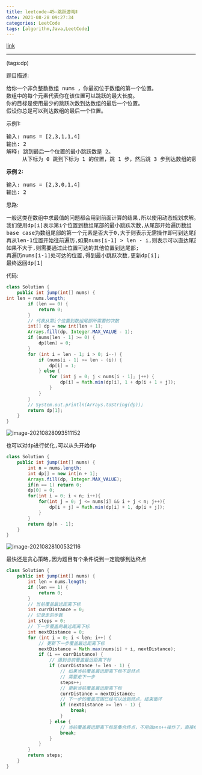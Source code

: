 ```yaml
---
title: leetcode-45-跳跃游戏Ⅱ
date: 2021-08-28 09:27:34
categories: LeetCode
tags: [algorithm,Java,LeetCode]
---
```


[link](https://leetcode-cn.com/problems/jump-game-ii/)

<hr/>

(tags:dp)

题目描述:

<pre>
给你一个非负整数数组 nums ，你最初位于数组的第一个位置。
数组中的每个元素代表你在该位置可以跳跃的最大长度。
你的目标是使用最少的跳跃次数到达数组的最后一个位置。
假设你总是可以到达数组的最后一个位置。
</pre>

示例1:

<pre>
输入: nums = [2,3,1,1,4]
输出: 2
解释: 跳到最后一个位置的最小跳跃数是 2。
     从下标为 0 跳到下标为 1 的位置，跳 1 步，然后跳 3 步到达数组的最后一个位置。
</pre>

**示例 2:**

<pre>
输入: nums = [2,3,0,1,4]
输出: 2
</pre>

思路:

<pre>
一般这类在数组中求最值的问题都会用到前面计算的结果,所以使用动态规划求解。
我们使用dp[i]表示第i个位置到数组尾部的最小跳跃次数,从尾部开始遍历数组
base case为数组尾部的第一个元素是否大于0,大于则表示无需操作即可到达尾部,dp[len] = 0;
再从len-1位置开始往前遍历,如果nums[i-1] > len - i,则表示可以直达尾部;
如果不大于,则需要通过此位置可达的其他位置到达尾部;
再遍历nums[i-1]处可达的位置,得到最小跳跃次数,更新dp[i];
最终返回dp[1]
</pre>

代码:

```java
class Solution {
    public int jump(int[] nums) {
int len = nums.length;
        if (len == 0) {
            return 0;
        }
        // 代表从第i个位置到数组尾部所需要的次数
        int[] dp = new int[len + 1];
        Arrays.fill(dp, Integer.MAX_VALUE - 1);
        if (nums[len - 1] >= 0) {
            dp[len] = 0;
        }
        for (int i = len - 1; i > 0; i--) {
            if (nums[i - 1] >= len - (i)) {
                dp[i] = 1;
            } else {
                for (int j = 0; j < nums[i - 1]; j++) {
                    dp[i] = Math.min(dp[i], 1 + dp[i + 1 + j]);
                }
            }
        }
        // System.out.println(Arrays.toString(dp));
        return dp[1];
    }
}
```

![image-20210828093511152](https://gitee.com/cao_ziqiang/img/raw/master/20210828093511.png)

<pre>
也可以对dp进行优化,可以从头开始dp
</pre>

```java
class Solution {
    public int jump(int[] nums) {
        int n = nums.length;
        int dp[] = new int[n + 1];
        Arrays.fill(dp, Integer.MAX_VALUE);
        if(n == 1) return 0;
        dp[0] = 0;
        for(int i = 0; i < n; i++){
            for(int j = 0; j <= nums[i] && i + j < n; j++){
                dp[i + j] = Math.min(dp[i] + 1, dp[i + j]);
            }
        }
        return dp[n - 1];
    }
}
```

![image-20210828100532116](https://gitee.com/cao_ziqiang/img/raw/master/20210828100532.png)

<pre>
最快还是贪心策略,因为题目有个条件说到一定能够到达终点
</pre>

```java
class Solution {
    public int jump(int[] nums) {
        int len = nums.length;
        if (len == 1) {
            return 0;
        }
        // 当前覆盖最远距离下标
        int currDistance = 0;
        // 记录走的步数
        int steps = 0;
        // 下一步覆盖的最远距离下标
        int nextDistance = 0;
        for (int i = 0; i < len; i++) {
            // 更新下一步覆盖最远距离下标
            nextDistance = Math.max(nums[i] + i, nextDistance);
            if (i == currDistance) {
                // 遇到当前覆盖最远距离下标
                if (currDistance != len - 1) {
                    // 如果当前覆盖最远距离下标不是终点
                    // 需要走下一步
                    steps++;
                    // 更新当前覆盖最远距离下标
                    currDistance = nextDistance;
                    // 下一步的覆盖范围已经可以达到终点，结束循环
                    if (nextDistance >= len - 1) {
                        break;
                    }
                } else {
                    // 当前覆盖最远距离下标是集合终点，不用做ans++操作了，直接结束
                    break;
                }
            }
        }
        return steps;
    }
}
```

